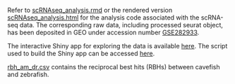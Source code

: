 Refer to [scRNAseq_analysis.rmd](https://github.com/Evenlyeven/cavefish_ovary_scRNAseq/blob/main/scRNAseq_analysis.rmd) or the rendered version [scRNAseq_analysis.html](https://github.com/Evenlyeven/cavefish_ovary_scRNAseq/blob/main/scRNAseq_analysis.html) for the analysis code associated with the scRNA-seq data. The corresponding raw data, including processed seurat object, has been deposited in GEO under accession number [GSE282933](https://www.ncbi.nlm.nih.gov/geo/query/acc.cgi?&acc=GSE282933).

The interactive Shiny app for exploring the data is available [here](https://simrcompbio.shinyapps.io/astmex_ovary_scrnaseq/). The script used to build the Shiny app can be accessed [here](https://github.com/Evenlyeven/cavefish_ovary_scRNAseq/blob/main/app.R).

[rbh_am_dr.csv](https://github.com/Evenlyeven/cavefish_ovary_scRNAseq/blob/main/rbh_am_dr.csv) contains the reciprocal best hits (RBHs) between cavefish and zebrafish.
